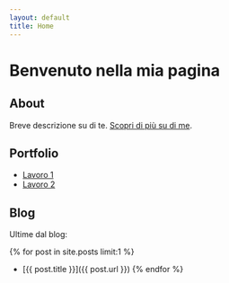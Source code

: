 ```yaml
---
layout: default
title: Home
---
```


# Benvenuto nella mia pagina

## About

Breve descrizione su di te. [Scopri di più su di me](/about/).

## Portfolio

- [Lavoro 1](link-al-tuo-lavoro1.html)
- [Lavoro 2](link-al-tuo-lavoro2.html)

## Blog

Ultime dal blog:

{% for post in site.posts limit:1 %}
- [{{ post.title }}]({{ post.url }})
{% endfor %}
